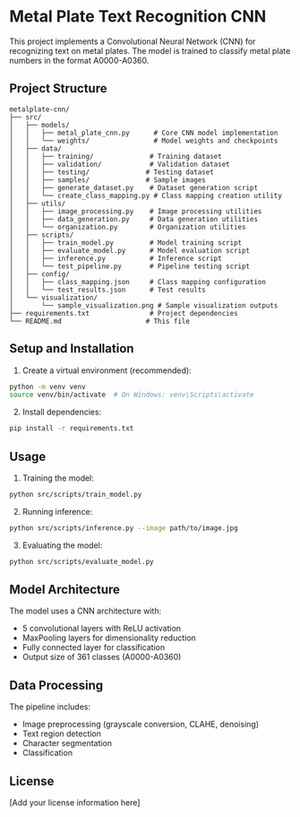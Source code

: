 # Metal Plate Text Recognition CNN

This project implements a Convolutional Neural Network (CNN) for recognizing text on metal plates. The model is trained to classify metal plate numbers in the format A0000-A0360.

## Project Structure

```
metalplate-cnn/
├── src/
│   ├── models/
│   │   ├── metal_plate_cnn.py      # Core CNN model implementation
│   │   └── weights/                # Model weights and checkpoints
│   ├── data/
│   │   ├── training/              # Training dataset
│   │   ├── validation/            # Validation dataset
│   │   ├── testing/              # Testing dataset
│   │   ├── samples/              # Sample images
│   │   ├── generate_dataset.py    # Dataset generation script
│   │   └── create_class_mapping.py # Class mapping creation utility
│   ├── utils/
│   │   ├── image_processing.py    # Image processing utilities
│   │   ├── data_generation.py     # Data generation utilities
│   │   └── organization.py        # Organization utilities
│   ├── scripts/
│   │   ├── train_model.py         # Model training script
│   │   ├── evaluate_model.py      # Model evaluation script
│   │   ├── inference.py           # Inference script
│   │   └── test_pipeline.py       # Pipeline testing script
│   ├── config/
│   │   ├── class_mapping.json     # Class mapping configuration
│   │   └── test_results.json      # Test results
│   └── visualization/
│       └── sample_visualization.png # Sample visualization outputs
├── requirements.txt               # Project dependencies
└── README.md                     # This file
```

## Setup and Installation

1. Create a virtual environment (recommended):
```bash
python -m venv venv
source venv/bin/activate  # On Windows: venv\Scripts\activate
```

2. Install dependencies:
```bash
pip install -r requirements.txt
```

## Usage

1. Training the model:
```bash
python src/scripts/train_model.py
```

2. Running inference:
```bash
python src/scripts/inference.py --image path/to/image.jpg
```

3. Evaluating the model:
```bash
python src/scripts/evaluate_model.py
```

## Model Architecture

The model uses a CNN architecture with:
- 5 convolutional layers with ReLU activation
- MaxPooling layers for dimensionality reduction
- Fully connected layer for classification
- Output size of 361 classes (A0000-A0360)

## Data Processing

The pipeline includes:
- Image preprocessing (grayscale conversion, CLAHE, denoising)
- Text region detection
- Character segmentation
- Classification

## License

[Add your license information here] 